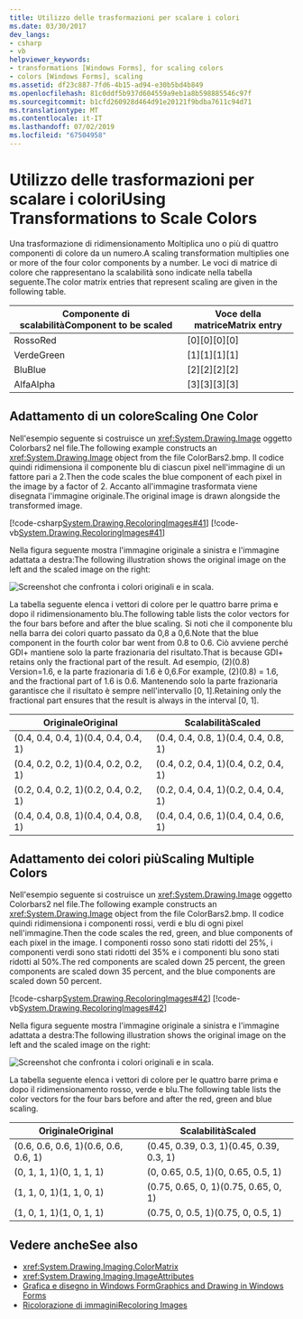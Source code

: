 ```yaml
---
title: Utilizzo delle trasformazioni per scalare i colori
ms.date: 03/30/2017
dev_langs:
- csharp
- vb
helpviewer_keywords:
- transformations [Windows Forms], for scaling colors
- colors [Windows Forms], scaling
ms.assetid: df23c887-7fd6-4b15-ad94-e30b5bd4b849
ms.openlocfilehash: 81c0ddf5b937d604559a9eb1a8b598885546c97f
ms.sourcegitcommit: b1cfd260928d464d91e20121f9bdba7611c94d71
ms.translationtype: MT
ms.contentlocale: it-IT
ms.lasthandoff: 07/02/2019
ms.locfileid: "67504958"
---
```

# <a name="using-transformations-to-scale-colors"></a><span data-ttu-id="efbe4-102">Utilizzo delle trasformazioni per scalare i colori</span><span class="sxs-lookup"><span data-stu-id="efbe4-102">Using Transformations to Scale Colors</span></span>
<span data-ttu-id="efbe4-103">Una trasformazione di ridimensionamento Moltiplica uno o più di quattro componenti di colore da un numero.</span><span class="sxs-lookup"><span data-stu-id="efbe4-103">A scaling transformation multiplies one or more of the four color components by a number.</span></span> <span data-ttu-id="efbe4-104">Le voci di matrice di colore che rappresentano la scalabilità sono indicate nella tabella seguente.</span><span class="sxs-lookup"><span data-stu-id="efbe4-104">The color matrix entries that represent scaling are given in the following table.</span></span>  
  
|<span data-ttu-id="efbe4-105">Componente di scalabilità</span><span class="sxs-lookup"><span data-stu-id="efbe4-105">Component to be scaled</span></span>|<span data-ttu-id="efbe4-106">Voce della matrice</span><span class="sxs-lookup"><span data-stu-id="efbe4-106">Matrix entry</span></span>|  
|----------------------------|------------------|  
|<span data-ttu-id="efbe4-107">Rosso</span><span class="sxs-lookup"><span data-stu-id="efbe4-107">Red</span></span>|<span data-ttu-id="efbe4-108">[0][0]</span><span class="sxs-lookup"><span data-stu-id="efbe4-108">[0][0]</span></span>|  
|<span data-ttu-id="efbe4-109">Verde</span><span class="sxs-lookup"><span data-stu-id="efbe4-109">Green</span></span>|<span data-ttu-id="efbe4-110">[1][1]</span><span class="sxs-lookup"><span data-stu-id="efbe4-110">[1][1]</span></span>|  
|<span data-ttu-id="efbe4-111">Blu</span><span class="sxs-lookup"><span data-stu-id="efbe4-111">Blue</span></span>|<span data-ttu-id="efbe4-112">[2][2]</span><span class="sxs-lookup"><span data-stu-id="efbe4-112">[2][2]</span></span>|  
|<span data-ttu-id="efbe4-113">Alfa</span><span class="sxs-lookup"><span data-stu-id="efbe4-113">Alpha</span></span>|<span data-ttu-id="efbe4-114">[3][3]</span><span class="sxs-lookup"><span data-stu-id="efbe4-114">[3][3]</span></span>|  
  
## <a name="scaling-one-color"></a><span data-ttu-id="efbe4-115">Adattamento di un colore</span><span class="sxs-lookup"><span data-stu-id="efbe4-115">Scaling One Color</span></span>  
 <span data-ttu-id="efbe4-116">Nell'esempio seguente si costruisce un <xref:System.Drawing.Image> oggetto Colorbars2 nel file.</span><span class="sxs-lookup"><span data-stu-id="efbe4-116">The following example constructs an <xref:System.Drawing.Image> object from the file ColorBars2.bmp.</span></span> <span data-ttu-id="efbe4-117">Il codice quindi ridimensiona il componente blu di ciascun pixel nell'immagine di un fattore pari a 2.</span><span class="sxs-lookup"><span data-stu-id="efbe4-117">Then the code scales the blue component of each pixel in the image by a factor of 2.</span></span> <span data-ttu-id="efbe4-118">Accanto all'immagine trasformata viene disegnata l'immagine originale.</span><span class="sxs-lookup"><span data-stu-id="efbe4-118">The original image is drawn alongside the transformed image.</span></span>  
  
 [!code-csharp[System.Drawing.RecoloringImages#41](~/samples/snippets/csharp/VS_Snippets_Winforms/System.Drawing.RecoloringImages/CS/Class1.cs#41)]
 [!code-vb[System.Drawing.RecoloringImages#41](~/samples/snippets/visualbasic/VS_Snippets_Winforms/System.Drawing.RecoloringImages/VB/Class1.vb#41)]  
  
 <span data-ttu-id="efbe4-119">Nella figura seguente mostra l'immagine originale a sinistra e l'immagine adattata a destra:</span><span class="sxs-lookup"><span data-stu-id="efbe4-119">The following illustration shows the original image on the left and the scaled image on the right:</span></span>  
  
 ![Screenshot che confronta i colori originali e in scala.](./media/using-transformations-to-scale-colors/four-bar-scale-one-color.png)  
  
 <span data-ttu-id="efbe4-121">La tabella seguente elenca i vettori di colore per le quattro barre prima e dopo il ridimensionamento blu.</span><span class="sxs-lookup"><span data-stu-id="efbe4-121">The following table lists the color vectors for the four bars before and after the blue scaling.</span></span> <span data-ttu-id="efbe4-122">Si noti che il componente blu nella barra dei colori quarto passato da 0,8 a 0,6.</span><span class="sxs-lookup"><span data-stu-id="efbe4-122">Note that the blue component in the fourth color bar went from 0.8 to 0.6.</span></span> <span data-ttu-id="efbe4-123">Ciò avviene perché GDI+ mantiene solo la parte frazionaria del risultato.</span><span class="sxs-lookup"><span data-stu-id="efbe4-123">That is because GDI+ retains only the fractional part of the result.</span></span> <span data-ttu-id="efbe4-124">Ad esempio, (2)(0.8) Version=1.6, e la parte frazionaria di 1.6 è 0,6.</span><span class="sxs-lookup"><span data-stu-id="efbe4-124">For example, (2)(0.8) = 1.6, and the fractional part of 1.6 is 0.6.</span></span> <span data-ttu-id="efbe4-125">Mantenendo solo la parte frazionaria garantisce che il risultato è sempre nell'intervallo [0, 1].</span><span class="sxs-lookup"><span data-stu-id="efbe4-125">Retaining only the fractional part ensures that the result is always in the interval [0, 1].</span></span>  
  
|<span data-ttu-id="efbe4-126">Originale</span><span class="sxs-lookup"><span data-stu-id="efbe4-126">Original</span></span>|<span data-ttu-id="efbe4-127">Scalabilità</span><span class="sxs-lookup"><span data-stu-id="efbe4-127">Scaled</span></span>|  
|--------------|------------|  
|<span data-ttu-id="efbe4-128">(0.4, 0.4, 0.4, 1)</span><span class="sxs-lookup"><span data-stu-id="efbe4-128">(0.4, 0.4, 0.4, 1)</span></span>|<span data-ttu-id="efbe4-129">(0.4, 0.4, 0.8, 1)</span><span class="sxs-lookup"><span data-stu-id="efbe4-129">(0.4, 0.4, 0.8, 1)</span></span>|  
|<span data-ttu-id="efbe4-130">(0.4, 0.2, 0.2, 1)</span><span class="sxs-lookup"><span data-stu-id="efbe4-130">(0.4, 0.2, 0.2, 1)</span></span>|<span data-ttu-id="efbe4-131">(0.4, 0.2, 0.4, 1)</span><span class="sxs-lookup"><span data-stu-id="efbe4-131">(0.4, 0.2, 0.4, 1)</span></span>|  
|<span data-ttu-id="efbe4-132">(0.2, 0.4, 0.2, 1)</span><span class="sxs-lookup"><span data-stu-id="efbe4-132">(0.2, 0.4, 0.2, 1)</span></span>|<span data-ttu-id="efbe4-133">(0.2, 0.4, 0.4, 1)</span><span class="sxs-lookup"><span data-stu-id="efbe4-133">(0.2, 0.4, 0.4, 1)</span></span>|  
|<span data-ttu-id="efbe4-134">(0.4, 0.4, 0.8, 1)</span><span class="sxs-lookup"><span data-stu-id="efbe4-134">(0.4, 0.4, 0.8, 1)</span></span>|<span data-ttu-id="efbe4-135">(0.4, 0.4, 0.6, 1)</span><span class="sxs-lookup"><span data-stu-id="efbe4-135">(0.4, 0.4, 0.6, 1)</span></span>|  
  
## <a name="scaling-multiple-colors"></a><span data-ttu-id="efbe4-136">Adattamento dei colori più</span><span class="sxs-lookup"><span data-stu-id="efbe4-136">Scaling Multiple Colors</span></span>  
 <span data-ttu-id="efbe4-137">Nell'esempio seguente si costruisce un <xref:System.Drawing.Image> oggetto Colorbars2 nel file.</span><span class="sxs-lookup"><span data-stu-id="efbe4-137">The following example constructs an <xref:System.Drawing.Image> object from the file ColorBars2.bmp.</span></span> <span data-ttu-id="efbe4-138">Il codice quindi ridimensiona i componenti rossi, verdi e blu di ogni pixel nell'immagine.</span><span class="sxs-lookup"><span data-stu-id="efbe4-138">Then the code scales the red, green, and blue components of each pixel in the image.</span></span> <span data-ttu-id="efbe4-139">I componenti rosso sono stati ridotti del 25%, i componenti verdi sono stati ridotti del 35% e i componenti blu sono stati ridotti al 50%.</span><span class="sxs-lookup"><span data-stu-id="efbe4-139">The red components are scaled down 25 percent, the green components are scaled down 35 percent, and the blue components are scaled down 50 percent.</span></span>  
  
 [!code-csharp[System.Drawing.RecoloringImages#42](~/samples/snippets/csharp/VS_Snippets_Winforms/System.Drawing.RecoloringImages/CS/Class1.cs#42)]
 [!code-vb[System.Drawing.RecoloringImages#42](~/samples/snippets/visualbasic/VS_Snippets_Winforms/System.Drawing.RecoloringImages/VB/Class1.vb#42)]  
  
 <span data-ttu-id="efbe4-140">Nella figura seguente mostra l'immagine originale a sinistra e l'immagine adattata a destra:</span><span class="sxs-lookup"><span data-stu-id="efbe4-140">The following illustration shows the original image on the left and the scaled image on the right:</span></span>  
  
 ![Screenshot che confronta i colori originali e in scala.](./media/using-transformations-to-scale-colors/four-bar-scale-multiple-colors.png)  
  
 <span data-ttu-id="efbe4-142">La tabella seguente elenca i vettori di colore per le quattro barre prima e dopo il ridimensionamento rosso, verde e blu.</span><span class="sxs-lookup"><span data-stu-id="efbe4-142">The following table lists the color vectors for the four bars before and after the red, green and blue scaling.</span></span>  
  
|<span data-ttu-id="efbe4-143">Originale</span><span class="sxs-lookup"><span data-stu-id="efbe4-143">Original</span></span>|<span data-ttu-id="efbe4-144">Scalabilità</span><span class="sxs-lookup"><span data-stu-id="efbe4-144">Scaled</span></span>|  
|--------------|------------|  
|<span data-ttu-id="efbe4-145">(0.6, 0.6, 0.6, 1)</span><span class="sxs-lookup"><span data-stu-id="efbe4-145">(0.6, 0.6, 0.6, 1)</span></span>|<span data-ttu-id="efbe4-146">(0.45, 0.39, 0.3, 1)</span><span class="sxs-lookup"><span data-stu-id="efbe4-146">(0.45, 0.39, 0.3, 1)</span></span>|  
|<span data-ttu-id="efbe4-147">(0, 1, 1, 1)</span><span class="sxs-lookup"><span data-stu-id="efbe4-147">(0, 1, 1, 1)</span></span>|<span data-ttu-id="efbe4-148">(0, 0.65, 0.5, 1)</span><span class="sxs-lookup"><span data-stu-id="efbe4-148">(0, 0.65, 0.5, 1)</span></span>|  
|<span data-ttu-id="efbe4-149">(1, 1, 0, 1)</span><span class="sxs-lookup"><span data-stu-id="efbe4-149">(1, 1, 0, 1)</span></span>|<span data-ttu-id="efbe4-150">(0.75, 0.65, 0, 1)</span><span class="sxs-lookup"><span data-stu-id="efbe4-150">(0.75, 0.65, 0, 1)</span></span>|  
|<span data-ttu-id="efbe4-151">(1, 0, 1, 1)</span><span class="sxs-lookup"><span data-stu-id="efbe4-151">(1, 0, 1, 1)</span></span>|<span data-ttu-id="efbe4-152">(0.75, 0, 0.5, 1)</span><span class="sxs-lookup"><span data-stu-id="efbe4-152">(0.75, 0, 0.5, 1)</span></span>|  
  
## <a name="see-also"></a><span data-ttu-id="efbe4-153">Vedere anche</span><span class="sxs-lookup"><span data-stu-id="efbe4-153">See also</span></span>

- <xref:System.Drawing.Imaging.ColorMatrix>
- <xref:System.Drawing.Imaging.ImageAttributes>
- [<span data-ttu-id="efbe4-154">Grafica e disegno in Windows Form</span><span class="sxs-lookup"><span data-stu-id="efbe4-154">Graphics and Drawing in Windows Forms</span></span>](graphics-and-drawing-in-windows-forms.md)
- [<span data-ttu-id="efbe4-155">Ricolorazione di immagini</span><span class="sxs-lookup"><span data-stu-id="efbe4-155">Recoloring Images</span></span>](recoloring-images.md)
